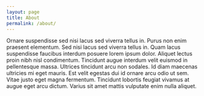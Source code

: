 ```yaml
---
layout: page
title: About
permalink: /about/
---
```


Ornare suspendisse sed nisi lacus sed viverra tellus in. Purus non enim praesent elementum. Sed nisi lacus sed viverra tellus in. Quam lacus suspendisse faucibus interdum posuere lorem ipsum dolor. Aliquet lectus proin nibh nisl condimentum. Tincidunt augue interdum velit euismod in pellentesque massa. Ultrices tincidunt arcu non sodales. Id diam maecenas ultricies mi eget mauris. Est velit egestas dui id ornare arcu odio ut sem. Vitae justo eget magna fermentum. Tincidunt lobortis feugiat vivamus at augue eget arcu dictum. Varius sit amet mattis vulputate enim nulla aliquet.